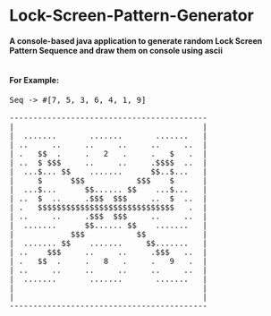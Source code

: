 # Lock-Screen-Pattern-Generator</br>
#### A console-based java application to generate random Lock Screen Pattern Sequence and draw them on console using ascii</br></br>

#### For Example:
<pre>
Seq -> #[7, 5, 3, 6, 4, 1, 9] 

------------------------------------------
|                                        |
|  .......       .......       .......   |
| ..     ..     ..     ..     ..     ..  |
| .   $$  .     .   2   .     .   $   .  |
| ..  $ $$$     ..     ..     .$$$$  ..  |
|  ...$... $$    .......      $$..$...   |
|     $      $$$           $$$    $      |
|  ...$...      $$...... $$    ...$...   |
| ..  $  ..     .$$$  $$$     ..  $  ..  |
| .   $$$$$$$$$$$$$$$$$$$$$$$$$$$$$   .  |
| ..     ..     .$$$  $$$     ..     ..  |
|  .......      $$...... $$    .......   |
|            $$$           $$            |
|  ....... $$    .......     $$.......   |
| ..    $$$     ..     ..     .$$$   ..  |
| .   $$  .     .   8   .     .   9   .  |
| ..     ..     ..     ..     ..     ..  |
|  .......       .......       .......   |
|                                        |
|                                        |
------------------------------------------

</pre>

